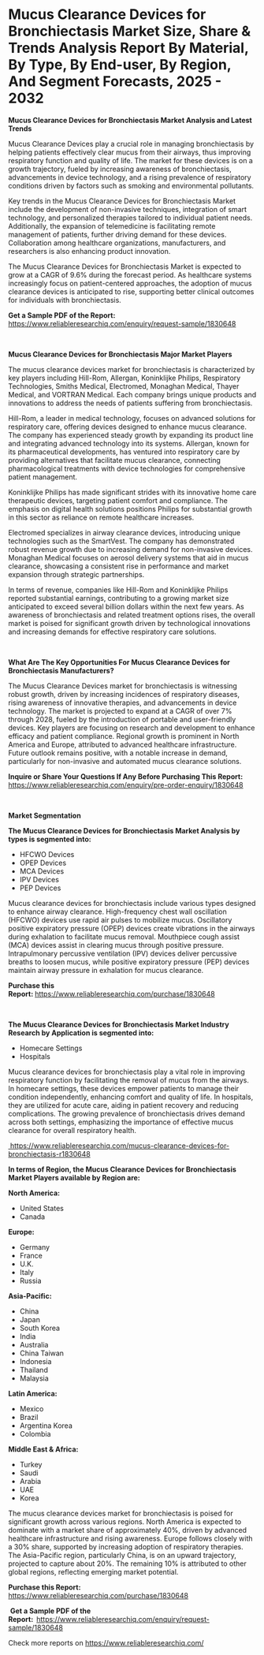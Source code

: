 <p><h1>Mucus Clearance Devices for Bronchiectasis Market Size, Share & Trends Analysis Report By Material, By Type, By End-user, By Region, And Segment Forecasts, 2025 - 2032</h1></p><p><strong>Mucus Clearance Devices for Bronchiectasis Market Analysis and Latest Trends</strong></p>
<p><p>Mucus Clearance Devices play a crucial role in managing bronchiectasis by helping patients effectively clear mucus from their airways, thus improving respiratory function and quality of life. The market for these devices is on a growth trajectory, fueled by increasing awareness of bronchiectasis, advancements in device technology, and a rising prevalence of respiratory conditions driven by factors such as smoking and environmental pollutants.</p><p>Key trends in the Mucus Clearance Devices for Bronchiectasis Market include the development of non-invasive techniques, integration of smart technology, and personalized therapies tailored to individual patient needs. Additionally, the expansion of telemedicine is facilitating remote management of patients, further driving demand for these devices. Collaboration among healthcare organizations, manufacturers, and researchers is also enhancing product innovation.</p><p>The Mucus Clearance Devices for Bronchiectasis Market is expected to grow at a CAGR of 9.6% during the forecast period. As healthcare systems increasingly focus on patient-centered approaches, the adoption of mucus clearance devices is anticipated to rise, supporting better clinical outcomes for individuals with bronchiectasis.</p></p>
<p><strong>Get a Sample PDF of the Report:&nbsp;</strong> <a href="https://www.reliableresearchiq.com/enquiry/request-sample/1830648?utm_campaign=3062&utm_medium=2&utm_source=Github&utm_content=ia&utm_term=05032025&utm_id=mucus-clearance-devices-for-bronchiectasis">https://www.reliableresearchiq.com/enquiry/request-sample/1830648</a></p>
<p>&nbsp;</p>
<p><strong>Mucus Clearance Devices for Bronchiectasis Major Market Players</strong></p>
<p><p>The mucus clearance devices market for bronchiectasis is characterized by key players including Hill-Rom, Allergan, Koninklijke Philips, Respiratory Technologies, Smiths Medical, Electromed, Monaghan Medical, Thayer Medical, and VORTRAN Medical. Each company brings unique products and innovations to address the needs of patients suffering from bronchiectasis.</p><p>Hill-Rom, a leader in medical technology, focuses on advanced solutions for respiratory care, offering devices designed to enhance mucus clearance. The company has experienced steady growth by expanding its product line and integrating advanced technology into its systems. Allergan, known for its pharmaceutical developments, has ventured into respiratory care by providing alternatives that facilitate mucus clearance, connecting pharmacological treatments with device technologies for comprehensive patient management.</p><p>Koninklijke Philips has made significant strides with its innovative home care therapeutic devices, targeting patient comfort and compliance. The emphasis on digital health solutions positions Philips for substantial growth in this sector as reliance on remote healthcare increases.</p><p>Electromed specializes in airway clearance devices, introducing unique technologies such as the SmartVest. The company has demonstrated robust revenue growth due to increasing demand for non-invasive devices. Monaghan Medical focuses on aerosol delivery systems that aid in mucus clearance, showcasing a consistent rise in performance and market expansion through strategic partnerships.</p><p>In terms of revenue, companies like Hill-Rom and Koninklijke Philips reported substantial earnings, contributing to a growing market size anticipated to exceed several billion dollars within the next few years. As awareness of bronchiectasis and related treatment options rises, the overall market is poised for significant growth driven by technological innovations and increasing demands for effective respiratory care solutions.</p></p>
<p>&nbsp;</p>
<p><strong>What Are The Key Opportunities For Mucus Clearance Devices for Bronchiectasis Manufacturers?</strong></p>
<p><p>The Mucus Clearance Devices market for bronchiectasis is witnessing robust growth, driven by increasing incidences of respiratory diseases, rising awareness of innovative therapies, and advancements in device technology. The market is projected to expand at a CAGR of over 7% through 2028, fueled by the introduction of portable and user-friendly devices. Key players are focusing on research and development to enhance efficacy and patient compliance. Regional growth is prominent in North America and Europe, attributed to advanced healthcare infrastructure. Future outlook remains positive, with a notable increase in demand, particularly for non-invasive and automated mucus clearance solutions.</p></p>
<p><strong>Inquire or Share Your Questions If Any Before Purchasing This Report:</strong> <a href="https://www.reliableresearchiq.com/enquiry/pre-order-enquiry/1830648?utm_campaign=3062&utm_medium=2&utm_source=Github&utm_content=ia&utm_term=05032025&utm_id=mucus-clearance-devices-for-bronchiectasis">https://www.reliableresearchiq.com/enquiry/pre-order-enquiry/1830648</a></p>
<p>&nbsp;</p>
<p><strong>Market Segmentation</strong></p>
<p><strong>The Mucus Clearance Devices for Bronchiectasis Market Analysis by types is segmented into:</strong></p>
<p><ul><li>HFCWO Devices</li><li>OPEP Devices</li><li>MCA Devices</li><li>IPV Devices</li><li>PEP Devices</li></ul></p>
<p><p>Mucus clearance devices for bronchiectasis include various types designed to enhance airway clearance. High-frequency chest wall oscillation (HFCWO) devices use rapid air pulses to mobilize mucus. Oscillatory positive expiratory pressure (OPEP) devices create vibrations in the airways during exhalation to facilitate mucus removal. Mouthpiece cough assist (MCA) devices assist in clearing mucus through positive pressure. Intrapulmonary percussive ventilation (IPV) devices deliver percussive breaths to loosen mucus, while positive expiratory pressure (PEP) devices maintain airway pressure in exhalation for mucus clearance.</p></p>
<p><strong>Purchase this Report:&nbsp;</strong><a href="https://www.reliableresearchiq.com/purchase/1830648?utm_campaign=3062&utm_medium=2&utm_source=Github&utm_content=ia&utm_term=05032025&utm_id=mucus-clearance-devices-for-bronchiectasis">https://www.reliableresearchiq.com/purchase/1830648</a></p>
<p>&nbsp;</p>
<p><strong>The Mucus Clearance Devices for Bronchiectasis Market Industry Research by Application is segmented into:</strong></p>
<p><ul><li>Homecare Settings</li><li>Hospitals</li></ul></p>
<p><p>Mucus clearance devices for bronchiectasis play a vital role in improving respiratory function by facilitating the removal of mucus from the airways. In homecare settings, these devices empower patients to manage their condition independently, enhancing comfort and quality of life. In hospitals, they are utilized for acute care, aiding in patient recovery and reducing complications. The growing prevalence of bronchiectasis drives demand across both settings, emphasizing the importance of effective mucus clearance for overall respiratory health.</p></p>
<p><a href="https://www.reliableresearchiq.com/mucus-clearance-devices-for-bronchiectasis-r1830648?utm_campaign=3062&utm_medium=2&utm_source=Github&utm_content=ia&utm_term=05032025&utm_id=mucus-clearance-devices-for-bronchiectasis">&nbsp;https://www.reliableresearchiq.com/mucus-clearance-devices-for-bronchiectasis-r1830648</a></p>
<p><strong>In terms of Region, the Mucus Clearance Devices for Bronchiectasis Market Players available by Region are:</strong></p>
<p>
    <p> <strong> North America: </strong>
        <ul>
            <li>United States</li>
            <li>Canada</li>
        </ul>
        </p> 
    <p> <strong> Europe: </strong>
        <ul>
            <li>Germany</li>
            <li>France</li>
            <li>U.K.</li>
            <li>Italy</li>
            <li>Russia</li>
        </ul>
        </p> 
    <p> <strong> Asia-Pacific: </strong>
        <ul>
            <li>China</li>
            <li>Japan</li>
            <li>South Korea</li>
            <li>India</li>
            <li>Australia</li>
            <li>China Taiwan</li>
            <li>Indonesia</li>
            <li>Thailand</li>
            <li>Malaysia</li>
        </ul>
        </p> 
    <p> <strong> Latin America: </strong>
        <ul>
            <li>Mexico</li>
            <li>Brazil</li>
            <li>Argentina Korea</li>
            <li>Colombia</li>
        </ul>
        </p> 
    <p> <strong> Middle East & Africa: </strong>
        <ul>
            <li>Turkey</li>
            <li>Saudi</li>
            <li>Arabia</li>
            <li>UAE</li>
            <li>Korea</li>
        </ul>
    </p>
    </p>
<p><p>The mucus clearance devices market for bronchiectasis is poised for significant growth across various regions. North America is expected to dominate with a market share of approximately 40%, driven by advanced healthcare infrastructure and rising awareness. Europe follows closely with a 30% share, supported by increasing adoption of respiratory therapies. The Asia-Pacific region, particularly China, is on an upward trajectory, projected to capture about 20%. The remaining 10% is attributed to other global regions, reflecting emerging market potential.</p></p>
<p><strong>Purchase this Report: </strong><a href="https://www.reliableresearchiq.com/purchase/1830648?utm_campaign=3062&utm_medium=2&utm_source=Github&utm_content=ia&utm_term=05032025&utm_id=mucus-clearance-devices-for-bronchiectasis">https://www.reliableresearchiq.com/purchase/1830648</a></p>
<p>&nbsp;<strong>Get a Sample PDF of the Report:&nbsp;&nbsp;</strong><a href="https://www.reliableresearchiq.com/enquiry/request-sample/1830648?utm_campaign=3062&utm_medium=2&utm_source=Github&utm_content=ia&utm_term=05032025&utm_id=mucus-clearance-devices-for-bronchiectasis">https://www.reliableresearchiq.com/enquiry/request-sample/1830648</a></p>
<p><strong></strong></p>
<p>Check more reports on <a href="https://www.reliableresearchiq.com/?utm_campaign=3062&utm_medium=2&utm_source=Github&utm_content=ia&utm_term=05032025&utm_id=mucus-clearance-devices-for-bronchiectasis">https://www.reliableresearchiq.com/</a></p>